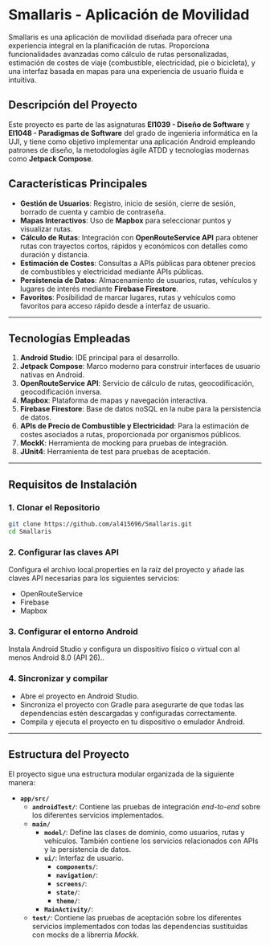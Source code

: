 # Smallaris - Aplicación de Movilidad

Smallaris es una aplicación de movilidad diseñada para ofrecer una experiencia integral en la planificación de rutas. Proporciona funcionalidades avanzadas como cálculo de rutas personalizadas, estimación de costes de viaje (combustible, electricidad, pie o bicicleta), y una interfaz basada en mapas para una experiencia de usuario fluida e intuitiva.

## Descripción del Proyecto

Este proyecto es parte de las asignaturas **EI1039 - Diseño de Software** y **EI1048 - Paradigmas de Software** del grado de ingenieria informática en la UJI, y tiene como objetivo implementar una aplicación Android empleando patrones de diseño, la metodologías ágile ATDD y tecnologías modernas como **Jetpack Compose**.

## Características Principales

- **Gestión de Usuarios**: Registro, inicio de sesión, cierre de sesión, borrado de cuenta y cambio de contraseña.
- **Mapas Interactivos**: Uso de **Mapbox** para seleccionar puntos y visualizar rutas.
- **Cálculo de Rutas**: Integración con **OpenRouteService API** para obtener rutas con trayectos cortos, rápidos y económicos con detalles como duración y distancia.
- **Estimación de Costes**: Consultas a APIs públicas para obtener precios de combustibles y electricidad mediante APIs públicas.
- **Persistencia de Datos**: Almacenamiento de usuarios, rutas, vehículos y lugares de interés mediante **Firebase Firestore**.
- **Favoritos**: Posibilidad de marcar lugares, rutas y vehículos como favoritos para acceso rápido desde a interfaz de usuario.

---

## Tecnologías Empleadas

1. **Android Studio**: IDE principal para el desarrollo.
2. **Jetpack Compose**: Marco moderno para construir interfaces de usuario nativas en Android.
3. **OpenRouteService API**: Servicio de cálculo de rutas, geocodificación, geocodificación inversa.
4. **Mapbox**: Plataforma de mapas y navegación interactiva.
5. **Firebase Firestore**: Base de datos noSQL en la nube para la persistencia de datos.
6. **APIs de Precio de Combustible y Electricidad**: Para la estimación de costes asociados a rutas, proporcionada por organismos públicos.
7. **MockK**: Herramienta de mocking para pruebas de integración.
8. **JUnit4**: Herramienta de test para pruebas de aceptación.

---

## Requisitos de Instalación

### 1. Clonar el Repositorio
```bash
git clone https://github.com/al415696/Smallaris.git
cd Smallaris
```

### 2. Configurar las claves API
  Configura el archivo local.properties en la raíz del proyecto y añade las claves API necesarias para los siguientes servicios:
  
  - OpenRouteService
  - Firebase
  - Mapbox

### 3. Configurar el entorno Android
  Instala Android Studio y configura un dispositivo físico o virtual con al menos Android 8.0 (API 26)..

### 4. Sincronizar y compilar
  -  Abre el proyecto en Android Studio.
  - Sincroniza el proyecto con Gradle para asegurarte de que todas las dependencias estén descargadas y configuradas correctamente.
  - Compila y ejecuta el proyecto en tu dispositivo o emulador Android.

---

## Estructura del Proyecto

El proyecto sigue una estructura modular organizada de la siguiente manera:

- **`app/src/`**
  - **`androidTest/`**: Contiene las pruebas de integración *end-to-end* sobre los diferentes servicios implementados.
  - **`main/`**
    - **`model/`**: Define las clases de dominio, como usuarios, rutas y vehículos. También contiene los servicios relacionados con APIs y la persistencia de datos.
    - **`ui/`**: Interfaz de usuario.
      - **`components/`**: 
      - **`navigation/`**: 
      - **`screens/`**: 
      - **`state/`**:
      - **`theme/`**:
    - **`MainActivity/`**:  
  - **`test/`**: Contiene las pruebas de aceptación  sobre los diferentes servicios implementados con todas las dependencias sustituidas con mocks de a librerria *Mockk*.


